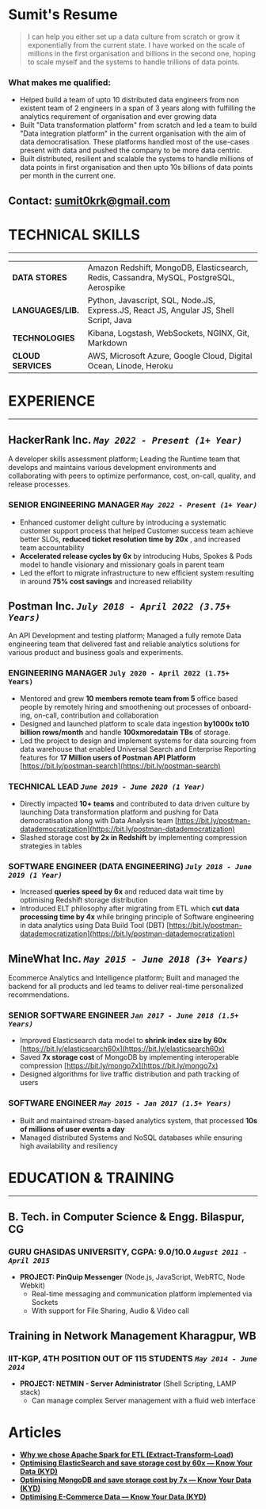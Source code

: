 # Sumit's Resume

> I can help you either set up a data culture from scratch or grow it exponentially from the current state. I have worked on the scale of millions in the first organisation and billions in the second one, hoping to scale myself and the systems to handle trillions of data points.

### What makes me qualified:

- Helped build a team of upto 10 distributed data engineers from non existent team of 2 engineers in a span of 3 years along with fulfilling the analytics requirement of organisation and ever growing data
- Built "Data transformation platform" from scratch and led a team to build "Data integration platform" in the current organisation with the aim of data democratisation. These platforms handled most of the use-cases present with data and pushed the company to be more data centric.
- Built distributed, resilient and scalable the systems to handle millions of data points in first organisation and then upto 10s billions of data points per month in the current one.

## Contact: sumit0krk@gmail.com

# TECHNICAL SKILLS
---

|              |           |
|:-------------|:------------------|
| **DATA STORES**           | Amazon Redshift, MongoDB, Elasticsearch, Redis, Cassandra, MySQL, PostgreSQL, Aerospike |
| **LANGUAGES/LIB.** | Python, Javascript, SQL, Node.JS, Express.JS, React JS, Angular JS, Shell Script, Java |
| **TECHNOLOGIES**           | Kibana, Logstash, WebSockets, NGINX, Git, Markdown|
| **CLOUD SERVICES**           | AWS, Microsoft Azure, Google Cloud, Digital Ocean, Linode, Heroku |


# EXPERIENCE
---
## HackerRank Inc. _`May 2022 - Present (1+ Year)`_

 A developer skills assessment platform; Leading the Runtime team that develops and maintains various development environments and collaborating with peers to optimize performance, cost, on-call, quality, and release processes.

### SENIOR ENGINEERING MANAGER _`May 2022 - Present (1+ Year)`_
- Enhanced customer delight culture by introducing a systematic customer support process that helped Customer success team achieve
    better SLOs, **reduced ticket resolution time by 20x** , and increased team accountability
- **Accelerated release cycles by 6x** by introducing Hubs, Spokes & Pods model to handle visionary and missionary goals in parent team
- Led the effort to migrate infrastructure to new efficient system resulting in around **75% cost savings** and increased reliability

## Postman Inc. _`July 2018 - April 2022 (3.75+ Years)`_

 An API Development and testing platform; Managed a fully remote Data engineering team that delivered fast and reliable analytics solutions for various product and business goals and experiments.

### ENGINEERING MANAGER `July 2020 - April 2022 (1.75+ Years)`

- Mentored and grew **10 members remote team from 5** office based people by remotely hiring and smoothening out processes of onboard-
    ing, on-call, contribution and collaboration
- Designed and launched platform to scale data ingestion **by1000x to10 billion rows/month** and handle **100xmoredatain TBs** of storage.
- Led the project to design and implement systems for data sourcing from data warehouse that enabled Universal Search and Enterprise
    Reporting features for **17 Million users of Postman API Platform** [https://bit.ly/postman-search](https://bit.ly/postman-search)

### TECHNICAL LEAD _`June 2019 - June 2020 (1 Year)`_

- Directly impacted **10+ teams** and contributed to data driven culture by launching Data transformation platform and pushing for Data
    democratisation along with Data Analysis team [https://bit.ly/postman-datademocratization](https://bit.ly/postman-datademocratization)
- Slashed storage cost **by 2x in Redshift** by implementing compression strategies in tables

### SOFTWARE ENGINEER (DATA ENGINEERING) _`July 2018 - June 2019 (1 Year)`_

- Increased **queries speed by 6x** and reduced data wait time by optimising Redshift storage distribution
- Introduced ELT philosophy after migrating from ETL which **cut data processing time by 4x** while bringing principle of Software engineering
    in data analytics using Data Build Tool (DBT) [https://bit.ly/postman-datademocratization](https://bit.ly/postman-datademocratization)

## MineWhat Inc. _`May 2015 - June 2018 (3+ Years)`_

 Ecommerce Analytics and Intelligence platform; Built and managed the backend for all products and led teams to deliver real-time personalized recommendations.

### SENIOR SOFTWARE ENGINEER _`Jan 2017 - June 2018 (1.5+ Years)`_

- Improved Elasticsearch data model to **shrink index size by 60x** [https://bit.ly/elasticsearch60x](https://bit.ly/elasticsearch60x)
- Saved **7x storage cost** of MongoDB by implementing interoperable compression [https://bit.ly/mongo7x](https://bit.ly/mongo7x)
- Designed algorithms for live traffic distribution and path tracking of users

### SOFTWARE ENGINEER _`May 2015 - Jan 2017 (1.5+ Years)`_

- Built and maintained stream-based analytics system, that processed **10s of millions of user events a day**
- Managed distributed Systems and NoSQL databases while ensuring high availability and resiliency

# EDUCATION & TRAINING
---
## B. Tech. in Computer Science & Engg. Bilaspur, CG

### GURU GHASIDAS UNIVERSITY, CGPA: 9.0/10.0 _`August 2011 - April 2015`_

- **PROJECT: PinQuip Messenger** (Node.js, JavaScript, WebRTC, Node Webkit)
    - Real-time messaging and communication platform implemented via Sockets
    - With support for File Sharing, Audio & Video call

## Training in Network Management Kharagpur, WB

### IIT-KGP, 4TH POSITION OUT OF 115 STUDENTS _`May 2014 - June 2014`_

- **PROJECT: NETMIN - Server Administrator** (Shell Scripting, LAMP stack)
    - Can manage complex Server management with a fluid web interface

# Articles

 - **[Why we chose Apache Spark for ETL (Extract-Transform-Load)](https://medium.com/real-spark/why-we-chose-apache-spark-for-etl-extract-transform-load-b7a3cb01b459)**
- **[Optimising ElasticSearch and save storage cost by 60x — Know Your Data (KYD)](https://medium.com/real-spark/optimising-highly-indexed-document-storage-know-your-data-kyd-c5c11deaa736)**
- **[Optimising MongoDB and save storage cost by 7x — Know Your Data (KYD)](https://medium.com/real-spark/optimising-document-based-storage-know-your-data-kyd-214e884af5b9)**
- **[Optimising E-Commerce Data — Know Your Data (KYD)](https://medium.com/real-spark/optimising-e-commerce-data-a95c3bcd946b)**
